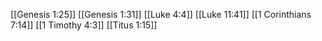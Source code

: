 [[Genesis 1:25]]
[[Genesis 1:31]]
[[Luke 4:4]]
[[Luke 11:41]]
[[1 Corinthians 7:14]]
[[1 Timothy 4:3]]
[[Titus 1:15]]
